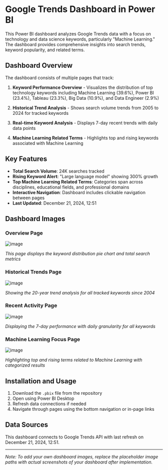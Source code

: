 # Google Trends Dashboard in Power BI

This Power BI dashboard analyzes Google Trends data with a focus on technology and data science keywords, particularly "Machine Learning." The dashboard provides comprehensive insights into search trends, keyword popularity, and related terms.

## Dashboard Overview

The dashboard consists of multiple pages that track:

1. **Keyword Performance Overview** - Visualizes the distribution of top technology keywords including Machine Learning (39.6%), Power BI (23.4%), Tableau (23.3%), Big Data (10.9%), and Data Engineer (2.9%)

2. **Historical Trend Analysis** - Shows search volume trends from 2005 to 2024 for tracked keywords

3. **Real-time Keyword Analysis** - Displays 7-day recent trends with daily data points

4. **Machine Learning Related Terms** - Highlights top and rising keywords associated with Machine Learning

## Key Features

- **Total Search Volume**: 24K searches tracked
- **Rising Keyword Alert**: "Large language model" showing 300% growth
- **Top Machine Learning Related Terms**: Categories span across disciplines, educational fields, and professional domains
- **Interactive Navigation**: Dashboard includes clickable navigation between pages
- **Last Updated**: December 21, 2024, 12:51

## Dashboard Images

### Overview Page
![image](https://github.com/user-attachments/assets/1f0acdf8-29e2-4491-bfa5-ec59852a4a5a)

*This page displays the keyword distribution pie chart and total search metrics*

### Historical Trends Page
![image](https://github.com/user-attachments/assets/318fd349-ae7e-446a-ba6d-06a1cd4f553b)

*Showing the 20-year trend analysis for all tracked keywords since 2004*

### Recent Activity Page
![image](https://github.com/user-attachments/assets/0840a563-e81c-4f22-bfbc-a23b50fcc136)

*Displaying the 7-day performance with daily granularity for all keywords*

### Machine Learning Focus Page
![image](https://github.com/user-attachments/assets/b59cb833-ec6b-4fc0-8f78-080e95962b67)

*Highlighting top and rising terms related to Machine Learning with categorized results*

## Installation and Usage

1. Download the `.pbix` file from the repository
2. Open using Power BI Desktop
3. Refresh data connections if needed
4. Navigate through pages using the bottom navigation or in-page links

## Data Sources

This dashboard connects to Google Trends API with last refresh on December 21, 2024, 12:51.

---

*Note: To add your own dashboard images, replace the placeholder image paths with actual screenshots of your dashboard after implementation.*
